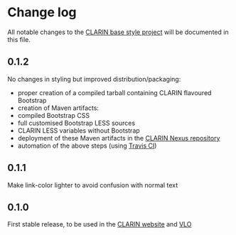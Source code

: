 # Change log

All notable changes to the [CLARIN base style project](https://github.com/clarin-eric/base_style) will be documented in this file.

## 0.1.2
No changes in styling but improved distribution/packaging:
 - proper creation of a compiled tarball containing CLARIN flavoured Bootstrap
 - creation of Maven artifacts: 
  - compiled Bootstrap CSS
  - full customised Bootstrap LESS sources
  - CLARIN LESS variables without Bootstrap
 - deployment of these Maven artifacts in the [CLARIN Nexus repository](https://nexus.clarin.eu)
 - automation of the above steps (using [Travis CI](https://travis-ci.org/clarin-eric/base_style))

## 0.1.1
Make link-color lighter to avoid confusion with normal text

## 0.1.0
First stable release, to be used in the [CLARIN website](https://www.clarin.eu) and [VLO](https://vlo.clarin.eu)
